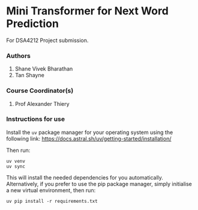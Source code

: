 # Mini Transformer for Next Word Prediction

For DSA4212 Project submission.

### Authors

1. Shane Vivek Bharathan
2. Tan Shayne

### Course Coordinator(s)

1. Prof Alexander Thiery

### Instructions for use

Install the `uv` package manager for your operating system using the following link:
<https://docs.astral.sh/uv/getting-started/installation/>

Then run:

```{bash}
uv venv
uv sync
```

This will install the needed dependencies for you automatically. Alternatively, if you prefer to use the pip package manager, simply initialise a new virtual environment, then run:

```{bash}
uv pip install -r requirements.txt
```
